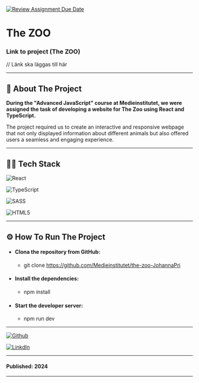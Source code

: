 [![Review Assignment Due Date](https://classroom.github.com/assets/deadline-readme-button-22041afd0340ce965d47ae6ef1cefeee28c7c493a6346c4f15d667ab976d596c.svg)](https://classroom.github.com/a/Fj2E3Yxb)
# The ZOO 

### Link to project (The ZOO)

// Länk ska läggas till här

---

## 📄 About The Project 

**During the "Advanced JavaScript" course at Medieinstitutet, we were assigned the task of developing a website for The Zoo using React and TypeScript.**

The project required us to create an interactive and responsive webpage that not only displayed information about different animals but also offered users a seamless and engaging experience.

---

## 👩‍💻 Tech Stack 

![React](https://img.shields.io/badge/react-%2320232a.svg?style=for-the-badge&logo=react&logoColor=%2361DAFB)

![TypeScript](https://img.shields.io/badge/typescript-%23007ACC.svg?style=for-the-badge&logo=typescript&logoColor=white)

![SASS](https://img.shields.io/badge/SASS-hotpink.svg?style=for-the-badge&logo=SASS&logoColor=white)

![HTML5](https://img.shields.io/badge/HTML5-E34F26?style=for-the-badge&logo=html5&logoColor=white)

---

## ⚙️ How To Run The Project

- #### **Clona the repository from GitHub:**
    - git clone https://github.com/Medieinstitutet/the-zoo-JohannaPri

- #### **Install the dependencies:**
    - npm install

- #### **Start the developer server:**
    - npm run dev

---

[![Github](https://img.shields.io/badge/Johanna%20Prinz-100000?style=for-the-badge&logo=github&logoColor=white)](https://github.com/JohannaPri)

[![LinkdIn](https://img.shields.io/badge/Johanna%20Prinz-0077B5?style=for-the-badge&logo=linkedin&logoColor=white)](https://www.linkedin.com/in/johanna-prinz-246b45165/)

---

#### Published: 2024

---